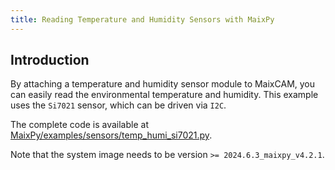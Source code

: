 ```yaml
---
title: Reading Temperature and Humidity Sensors with MaixPy
---
```


## Introduction

By attaching a temperature and humidity sensor module to MaixCAM, you can easily read the environmental temperature and humidity. This example uses the `Si7021` sensor, which can be driven via `I2C`.

The complete code is available at [MaixPy/examples/sensors/temp_humi_si7021.py](https://github.com/sipeed/MaixPy/tree/v4.2.0/examples/sensors/temp_humi_si7021.py).

Note that the system image needs to be version `>= 2024.6.3_maixpy_v4.2.1`.


